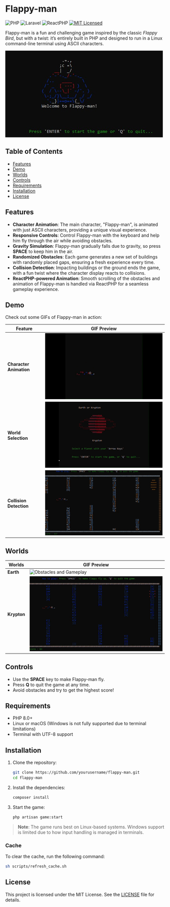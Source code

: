 # Flappy-man

![PHP](https://img.shields.io/badge/PHP-v8.2+-828cb7.svg?style=flat-square&logo=php)
![Laravel](https://img.shields.io/badge/Laravel-v11.10+-f55247.svg?style=flat-square&logo=laravel)
![ReactPHP](https://img.shields.io/badge/ReactPHP-v1.5+-00d88e.svg?style=flat-square&logo=reactphp)
[![MIT Licensed](https://img.shields.io/github/license/noweh/livewire-memory-game)](licence)

Flappy-man is a fun and challenging game inspired by the classic *Flappy Bird*, but with a twist: it’s entirely built in PHP and designed to run in a Linux command-line terminal using ASCII characters.

![Cover Image](/assets/flappy-man.jpg)

## Table of Contents

- [Features](#features)
- [Demo](#demo)
- [Worlds](#worlds)
- [Controls](#controls)
- [Requirements](#requirements)
- [Installation](#installation)
- [License](#license)

## Features

- **Character Animation**: The main character, "Flappy-man", is animated with just ASCII characters, providing a unique visual experience.
- **Responsive Controls**: Control Flappy-man with the keyboard and help him fly through the air while avoiding obstacles.
- **Gravity Simulation**: Flappy-man gradually falls due to gravity, so press **SPACE** to keep him in the air.
- **Randomized Obstacles**: Each game generates a new set of buildings with randomly placed gaps, ensuring a fresh experience every time.
- **Collision Detection**: Impacting buildings or the ground ends the game, with a fun twist where the character display reacts to collisions.
- **ReactPHP-powered Animation**: Smooth scrolling of the obstacles and animation of Flappy-man is handled via ReactPHP for a seamless gameplay experience.

## Demo

Check out some GIFs of Flappy-man in action:

| Feature                | GIF Preview                                              |
|------------------------|----------------------------------------------------------|
| **Character Animation** | ![Character Animation](/assets/animation-flappy-man.gif) 
| **World Selection**    | ![World Selection](/assets/world-selection.gif)          |
| **Collision Detection** | ![Collision Detection](/assets/colision.gif)             |

## Worlds

| Worlds      | GIF Preview                                            |
|-------------|--------------------------------------------------------|
| **Earth**   | ![Obstacles and Gameplay](/assets/flappy-man-run.gif)  |
| **Krypton** | ![Obstacles and Gameplay](/assets/flappy-man-run2.gif) |

## Controls

- Use the **SPACE** key to make Flappy-man fly.
- Press **Q** to quit the game at any time.
- Avoid obstacles and try to get the highest score!

## Requirements

- PHP 8.0+
- Linux or macOS (Windows is not fully supported due to terminal limitations)
- Terminal with UTF-8 support

## Installation

1. Clone the repository:
   ```bash
   git clone https://github.com/yourusername/flappy-man.git
   cd flappy-man
    ```
   
2. Install the dependencies:
   ```bash
   composer install
   ```

3. Start the game:
   ```bash
   php artisan game:start
    ```

> **Note**: The game runs best on Linux-based systems. Windows support is limited due to how input handling is managed in terminals.
### Cache

To clear the cache, run the following command:

```bash
sh scripts/refresh_cache.sh
```

## License
This project is licensed under the MIT License. See the [LICENSE](LICENSE) file for details.